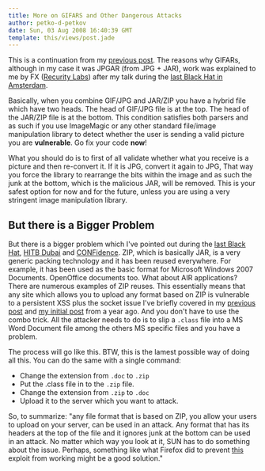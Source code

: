 ```yaml
---
title: More on GIFARS and Other Dangerous Attacks
author: petko-d-petkov
date: Sun, 03 Aug 2008 16:40:39 GMT
template: this/views/post.jade
---
```


This is a continuation from my [previous post](/blog/gifars-and-other-issues/). The reasons why GIFARs, although in my case it was JPGAR (from JPG + JAR), work was explained to me by FX ([Recurity Labs](http://www.recurity-labs.com/)) after my talk during the [last Black Hat in Amsterdam](/blog/black-hat-europe-2008/).

Basically, when you combine GIF/JPG and JAR/ZIP you have a hybrid file which have two heads. The head of GIF/JPG file is at the top. The head of the JAR/ZIP file is at the bottom. This condition satisfies both parsers and as such if you use ImageMagic or any other standard file/image manipulation library to detect whether the user is sending a valid picture you are **vulnerable**. Go fix your code **now**!

What you should do is to first of all validate whether what you receive is a picture and then re-convert it. If it is JPG, convert it again to JPG, That way you force the library to rearrange the bits within the image and as such the junk at the bottom, which is the malicious JAR, will be removed. This is your safest option for now and for the future, unless you are using a very stringent image manipulation library.

## But there is a Bigger Problem

But there is a bigger problem which I've pointed out during the [last Black Hat](/blog/black-hat-europe-2008/), [HITB Dubai](/blog/hitb-dubai-2008/) and [CONFidence](/blog/confidence-2008/). ZIP, which is basically JAR, is a very generic packing technology and it has been reused everywhere. For example, it has been used as the basic format for Microsoft Windows 2007 Documents. OpenOffice documents too. What about AIR applications? There are numerous examples of ZIP reuses. This essentially means that any site which allows you to upload any format based on ZIP is vulnerable to a persistent XSS plus the socket issue I've briefly covered in my [previous post](/blog/gifars-and-other-issues/) and [my initial post](/blog/java-jar-attacks-and-features/) from a year ago. And you don't have to use the combo trick. All the attacker needs to do is to slip a `.class` file into a MS Word Document file among the others MS specific files and you have a problem.

The process will go like this. BTW, this is the lamest possible way of doing all this. You can do the same with a single command:

* Change the extension from `.doc` to `.zip`
* Put the .class file in to the `.zip` file.
* Change the extension from `.zip` to `.doc`
* Upload it to the server which you want to attack.

So, to summarize: "any file format that is based on ZIP, you allow your users to upload on your server, can be used in an attack. Any format that has its headers at the top of the file and it ignores junk at the bottom can be used in an attack. No matter which way you look at it, SUN has to do something about the issue. Perhaps, something like what Firefox did to prevent [this](/blog/0day-quicktime-pwns-firefox/) exploit from working might be a good solution."
